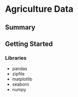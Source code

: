 # Agriculture Data
## Summary

## Getting Started
### Libraries
- pandas
- zipfile
- matplotlib
- seaborn
- numpy
